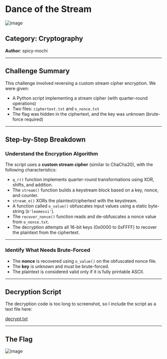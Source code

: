 # Dance of the Stream
![image](https://github.com/user-attachments/assets/e3361e5f-4ccf-4b91-a13a-3051b2982080)

## Category: Cryptography  
**Author**: spicy-mochi

---

## Challenge Summary

This challenge involved reversing a custom stream cipher encryption. We were given:

- A Python script implementing a stream cipher (with quarter-round operations)
- Two files: `ciphertext.txt` and `o_nonce.txt`
- The flag was hidden in the ciphertext, and the key was unknown (brute-force required)

---

## Step-by-Step Breakdown

### Understand the Encryption Algorithm

The script uses a **custom stream cipher** (similar to ChaCha20), with the following characteristics:

- `q_r()` function implements quarter-round transformations using XOR, shifts, and addition.
- The `stream()` function builds a keystream block based on a key, nonce, and counter.
- `stream_e()` XORs the plaintext/ciphertext with the keystream.
- A function called `o_value()` obfuscates input values using a static byte-string (`b'leomessi'`).
- The `recover_nonce()` function reads and de-obfuscates a nonce value from `o_nonce.txt`.
- The decryption attempts all 16-bit keys (0x0000 to 0xFFFF) to recover the plaintext from the ciphertext.

---

### Identify What Needs Brute-Forced

- The **nonce** is recovered using `o_value()` on the obfuscated nonce file.
- The **key** is unknown and must be brute-forced.
- The plaintext is considered valid only if it is fully printable ASCII.

---

## Decryption Script

The decryption code is too long to screenshot, so I include the script as a text file here:

[decrypt.txt](https://github.com/user-attachments/files/19492999/decrypt.txt)

---

## The Flag

![image](https://github.com/user-attachments/assets/ce0c9f70-6ab3-4502-9d78-a963f38d3486)


